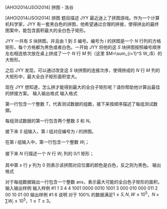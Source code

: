 



[AHOI2014/JSOI2014] 拼图 - 洛谷














[AHOI2014/JSOI2014] 拼图
题目描述
JYY 最近迷上了拼图游戏。作为一个计算机科学家，JYY 有一套黑白色的拼图，他希望通过合理的拼接，使得拼出的最终图案中，能包含面积最大的全白色子矩形。

JYY 一共有 $S$ 块拼图，并且由 $1$ 到 $S$ 编号。编号为 $i$ 的拼图是一个 $N$ 行列的方格矩形，每个方格都为黑色或者白色。一开始 JYY 将他的这 $S$ 块拼图按照编号顺序左右相连依次放在桌上拼成了一个 $N$ 行 $M$ 列（这里 $M=\sum_{i=1}^S W_i$）的大矩形。

之后 JYY 发现，可以通过改变这 $S$ 块拼图的连接次序，使得拼成的 $N$ 行 $M$ 列的大矩形中，最大全白子矩形面积变大。

现在 JYY 想知道，怎么拼才能得到最大的全白子矩形呢？请你帮助他计算出最佳的拼接方案。
输入输出格式
输入格式

第一行包含一个整数 $T$，代表测试数据的组数，接下来按顺序描述了每组测试数据。

每组测试数据的第一行包含两个整数 $S$ 和 $N$。

接下来 $S$ 组输入，第 $i$ 组对应编号为 $i$ 的拼图。

在第 $i$ 组输入中，第一行包含一个整数 $W_i$；

接下来 $N$ 行描述一个 $N$ 行 $W_i$ 列的 $0/1$ 矩形；

其中第 $x$ 行 $y$ 列为 $0$ 则表示该拼图对应位置的颜色是白色，反之则为黑色。
输出格式

对于每组数据输出一行包含一个整数 ans，表示最大可能的全白色子矩形的面积。
输入输出样例
输入样例 #1
1
3 4
4
1001
0000
0010
1001
3
000
010
000
011
2
00
10
01
00
输出样例 #1
6
说明
对于 $100\%$ 的数据满足$1\le S,N,W \le 10^5$，$N\times \sum W_i \le10^5$，$1\le T\le3$。







